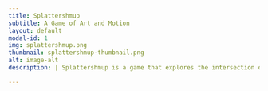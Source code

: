 ```yaml
---
title: Splattershmup
subtitle: A Game of Art and Motion
layout: default
modal-id: 1
img: splattershmup.png
thumbnail: splattershmup-thumbnail.png
alt: image-alt
description: | Splattershmup is a game that explores the intersection of the classic shoot-em-up (or 'shmup') form and action-oriented art as popularized through 'action painting' (as popularized by American artist Jackson Pollock). In this way, it is a game that allows the player to reflect on their in-game actions and stragety through visual reflection, and to create art to be shared and discussed that comes 'from inside the moment' of action and decision.

---
```


